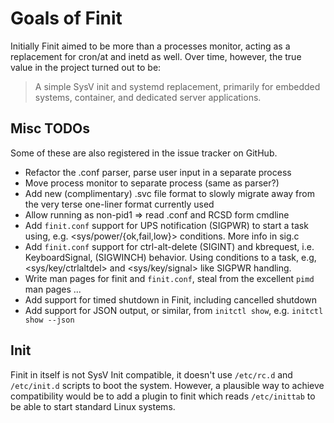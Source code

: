 Goals of Finit
==============

Initially Finit aimed to be more than a processes monitor, acting as a
replacement for cron/at and inetd as well.  Over time, however, the true
value in the project turned out to be:

> A simple SysV init and systemd replacement, primarily for embedded
> systems, container, and dedicated server applications.


Misc TODOs
----------

Some of these are also registered in the issue tracker on GitHub.

* Refactor the .conf parser, parse user input in a separate process
* Move process monitor to separate process (same as parser?)
* Add new (complimentary) .svc file format to slowly migrate away
  from the very terse one-liner format currently used
* Allow running as non-pid1 => read .conf and RCSD form cmdline
* Add `finit.conf` support for UPS notification (SIGPWR) to start a task
  using, e.g. <sys/power/{ok,fail,low}> conditions.  More info in sig.c
* Add `finit.conf` support for ctrl-alt-delete (SIGINT) and kbrequest,
  i.e. KeyboardSignal, (SIGWINCH) behavior.  Using conditions to a task,
  e.g, <sys/key/ctrlaltdel> and <sys/key/signal> like SIGPWR handling.
* Write man pages for finit and `finit.conf`, steal from the excellent
  `pimd` man pages ...
* Add support for timed shutdown in Finit, including cancelled shutdown
* Add support for JSON output, or similar, from `initctl show`, e.g.
  `initctl show --json`


Init
----

Finit in itself is not SysV Init compatible, it doesn't use `/etc/rc.d`
and `/etc/init.d` scripts to boot the system.  However, a plausible way
to achieve compatibility would be to add a plugin to finit which reads
`/etc/inittab` to be able to start standard Linux systems.

